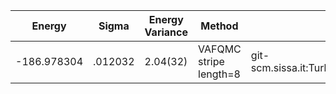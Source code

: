 |       Energy          |  Sigma          | Energy Variance  |  Method   | Data repository                |
| ----------------------| ----------------| -----------------|------------------------------------------------------------------|------------------------------
|   -186.978304   |   .012032   |    2.04(32)   | VAFQMC stripe length=8 | git-scm.sissa.it:TurboLattice/HST_AAD/example/16x16/U8/stripel8doping1su8pp/b1.3n/pbc |
